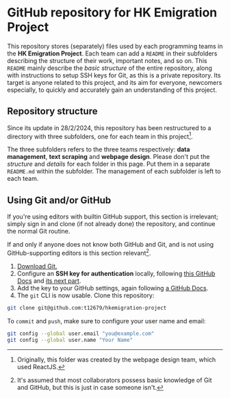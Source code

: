 ﻿# GitHub repository for HK Emigration Project

This repository stores (separately) files used by each programming teams in the **HK Emigration Project**. Each team can add a `README` in their subfolders describing the structure of their work, important notes, and so on. This `README` mainly describe the *basic structure* of the entire repository, along with instructions to setup SSH keys for Git, as this is a private repository. Its target is anyone related to this project, and its aim for everyone, newcomers especially, to quickly and accurately gain an understanding of this project.

## Repository structure

Since its update in 28/2/2024, this repository has been restructured to a directory with three subfolders, one for each team in this project[^1].

The three subfolders refers to the three teams respectively: **data management**, **text scraping** and **webpage design**. Please don't put the *structure* and *details* for each folder in this page. Put them in a separate `README.md` within the subfolder. The management of each subfolder is left to each team.

## Using Git and/or GitHub

If you're using editors with builtin GitHub support, this section is irrelevant; simply sign in and clone (if not already done) the repository, and continue the normal Git routine.

If and only if anyone does not know both GitHub and Git, and is not using GitHub-supporting editors is this section relevant[^2].

1. [Download Git.](https://git-scm.com/download)
2. Configure an **SSH key for authentication** locally, following [this GitHub Docs](https://docs.github.com/en/authentication/connecting-to-github-with-ssh/checking-for-existing-ssh-keys) and [its next part](https://docs.github.com/en/authentication/connecting-to-github-with-ssh/generating-a-new-ssh-key-and-adding-it-to-the-ssh-agent).
3. Add the key to your GitHub settings, again following [a GitHub Docs](https://docs.github.com/en/authentication/connecting-to-github-with-ssh/adding-a-new-ssh-key-to-your-github-account).
4. The `git` CLI is now usable. Clone this repository:
```bash
git clone git@github.com:t12679/hkemigration-project
```
To `commit` and `push`, make sure to configure your user name and email:
```bash
git config --global user.email "you@example.com"
git config --global user.name "Your Name"
```


[^1]: Originally, this folder was created by the webpage design team, which used ReactJS.
[^2]: It's assumed that most collaborators possess basic knowledge of Git and GitHub, but this is just in case someone isn't.
